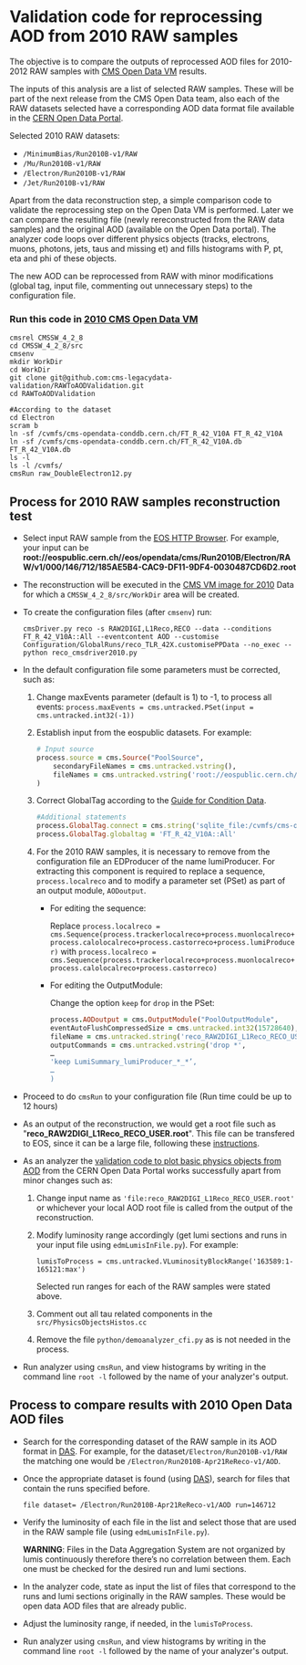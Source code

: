 # Validation code for reprocessing AOD from 2010 RAW samples

The objective is to compare the outputs of reprocessed AOD files for 2010-2012 RAW samples with [CMS Open Data VM](https://github.com/cernopendata/opendata.cern.ch/issues/2426) results.

The inputs of this analysis are a list of selected RAW samples. These will be part of the next release from the CMS Open Data team, also each of the RAW datasets selected have a corresponding AOD data format file available in the [CERN Open Data Portal](http://opendata.cern.ch/).

Selected 2010 RAW datasets:
- ``/MinimumBias/Run2010B-v1/RAW``
- ``/Mu/Run2010B-v1/RAW``
- ``/Electron/Run2010B-v1/RAW``
- ``/Jet/Run2010B-v1/RAW`` 

Apart from the data reconstruction step, a simple comparison code to validate the reprocessing step on the Open Data VM is performed. Later we can compare the resulting file (newly rereconstructed from the RAW data samples) and the original AOD (available on the Open Data portal). The analyzer code loops over different physics objects (tracks, electrons, muons, photons, jets, taus and missing et) and fills histograms with P, pt, eta and phi of these objects.

The new AOD can be reprocessed from RAW with minor modifications (global tag, input file, commenting out unnecessary steps) to the configuration file.

### Run this code in [2010 CMS Open Data VM](http://opendata.cern.ch/record/250)
```
cmsrel CMSSW_4_2_8
cd CMSSW_4_2_8/src
cmsenv
mkdir WorkDir
cd WorkDir
git clone git@github.com:cms-legacydata-validation/RAWToAODValidation.git
cd RAWToAODValidation

#According to the dataset
cd Electron
scram b
ln -sf /cvmfs/cms-opendata-conddb.cern.ch/FT_R_42_V10A FT_R_42_V10A
ln -sf /cvmfs/cms-opendata-conddb.cern.ch/FT_R_42_V10A.db FT_R_42_V10A.db
ls -l
ls -l /cvmfs/
cmsRun raw_DoubleElectron12.py
```

## Process for 2010 RAW samples reconstruction test

- Select input RAW sample from the [EOS HTTP Browser](https://eospublichttp01.cern.ch/eos/opendata/cms/Run2010B/). For example, your input can be **root://eospublic.cern.ch//eos/opendata/cms/Run2010B/Electron/RAW/v1/000/146/712/185AE5B4-CAC9-DF11-9DF4-0030487CD6D2.root**

- The reconstruction will be executed in the [CMS VM image for 2010](http://opendata.cern.ch/record/250) Data for which a `CMSSW_4_2_8/src/WorkDir` area will be created.

- To create the configuration files (after `cmsenv`) run: 

   ```cmsDriver.py reco -s RAW2DIGI,L1Reco,RECO --data --conditions FT_R_42_V10A::All --eventcontent AOD --customise Configuration/GlobalRuns/reco_TLR_42X.customisePPData --no_exec --python reco_cmsdriver2010.py```

- In the default configuration file some parameters must be corrected, such as:
   1) Change maxEvents parameter (default is 1) to -1, to process all events: 
       ```process.maxEvents = cms.untracked.PSet(input = cms.untracked.int32(-1))```
   2) Establish input from the eospublic datasets. For example:
       ```ruby
       # Input source
       process.source = cms.Source("PoolSource",
           secondaryFileNames = cms.untracked.vstring(),
           fileNames = cms.untracked.vstring('root://eospublic.cern.ch//eos/opendata/cms/Run2010B/Electron/RAW/v1/000/146/712/185AE5B4-CAC9-DF11-9DF4-0030487CD6D2.root')
       )
       ```
   3) Correct GlobalTag according to the [Guide for Condition Data](http://opendata.cern.ch/docs/cms-guide-for-condition-database).
       ```ruby
       #Additional statements
       process.GlobalTag.connect = cms.string('sqlite_file:/cvmfs/cms-opendata-conddb.cern.ch/FT_R_42_V10A.db')
       process.GlobalTag.globaltag = 'FT_R_42_V10A::All'
       ```
   4) For the 2010 RAW samples, it  is necessary to remove from the configuration file an EDProducer of the name lumiProducer. For extracting this component is required to replace a sequence, `process.localreco` and to modify a parameter set (PSet) as part of an output module, `AODoutput`. 
       
       - For editing the sequence: 
             
         Replace `process.localreco = cms.Sequence(process.trackerlocalreco+process.muonlocalreco+process.calolocalreco+process.castorreco+process.lumiProducer)` with `process.localreco = cms.Sequence(process.trackerlocalreco+process.muonlocalreco+process.calolocalreco+process.castorreco)`
        
        - For editing the OutputModule: 
           
          Change the option `keep` for `drop` in the PSet: 
           
           ```ruby
           process.AODoutput = cms.OutputModule("PoolOutputModule",
           eventAutoFlushCompressedSize = cms.untracked.int32(15728640),
           fileName = cms.untracked.string('reco_RAW2DIGI_L1Reco_RECO_USER.root'),
           outputCommands = cms.untracked.vstring('drop *', 
           …
           'keep LumiSummary_lumiProducer_*_*’, 
           …
           )
           ```
- Proceed to do `cmsRun` to your configuration file (Run time could be up to 12 hours)

- As an output of the reconstruction, we would get a root file such as "**reco_RAW2DIGI_L1Reco_RECO_USER.root**". This file can be transfered to EOS, since it can be a large file, following these [instructions](https://cern.service-now.com/service-portal/article.do?n=KB0001998). 

- As an analyzer the [validation code to plot basic physics objects from AOD](http://opendata.cern.ch/record/464) from the CERN Open Data Portal works successfully apart from minor changes such as:
   1) Change input name as `'file:reco_RAW2DIGI_L1Reco_RECO_USER.root'` or whichever your local AOD root file is called from the output of the reconstruction.
   2) Modify luminosity range accordingly (get lumi sections and runs in your input file using `edmLumisInFile.py`). For example: 
   
        `lumisToProcess = cms.untracked.VLuminosityBlockRange('163589:1-165121:max')`
        
       Selected run ranges for each of the RAW samples were stated above.
   3) Comment out all tau related components in the `src/PhysicsObjectsHistos.cc`
   4) Remove the file `python/demoanalyzer_cfi.py` as is not needed in the process. 

- Run analyzer using `cmsRun`, and view histograms by writing in the command line `root -l` followed by the name of your analyzer's output.  

## Process to compare results with 2010 Open Data AOD files

- Search for the corresponding dataset of the RAW sample in its AOD format in [DAS](https://cmsweb.cern.ch/das/). For example, for the dataset`/Electron/Run2010B-v1/RAW` the matching one would be `/Electron/Run2010B-Apr21ReReco-v1/AOD`.

- Once the appropriate dataset is found (using [DAS](https://cmsweb.cern.ch/das/)), search for files that contain the runs specified before. 
    
    `file dataset= /Electron/Run2010B-Apr21ReReco-v1/AOD run=146712`

- Verify the luminosity of each file in the list and select those that are used in the RAW sample file (using `edmLumisInFile.py`). 

   **WARNING**: Files in the Data Aggregation System are not organized by lumis continuously therefore there’s no correlation between them. Each one must be checked for the desired run and lumi sections.

- In the analyzer code, state as input the list of files that correspond to the runs and lumi sections originally in the RAW samples. These would be open data AOD files that are already public. 

- Adjust the luminosity range, if needed, in the `lumisToProcess`.

- Run analyzer using `cmsRun`, and view histograms by writing in the command line `root -l` followed by the name of your analyzer's output.

